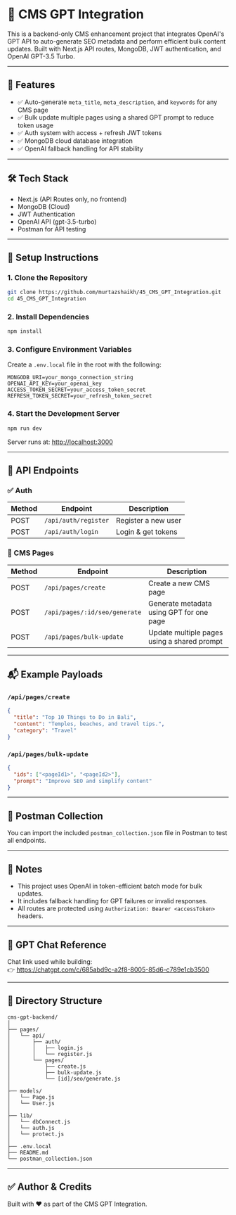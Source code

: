 # 📘 CMS GPT Integration

This is a backend-only CMS enhancement project that integrates OpenAI's GPT API to auto-generate SEO metadata and perform efficient bulk content updates. Built with Next.js API routes, MongoDB, JWT authentication, and OpenAI GPT-3.5 Turbo.

---

## 🚀 Features

- ✅ Auto-generate `meta_title`, `meta_description`, and `keywords` for any CMS page
- ✅ Bulk update multiple pages using a shared GPT prompt to reduce token usage
- ✅ Auth system with access + refresh JWT tokens
- ✅ MongoDB cloud database integration
- ✅ OpenAI fallback handling for API stability

---

## 🛠 Tech Stack

- Next.js (API Routes only, no frontend)
- MongoDB (Cloud)
- JWT Authentication
- OpenAI API (gpt-3.5-turbo)
- Postman for API testing

---

## 🔧 Setup Instructions

### 1. Clone the Repository

```bash
git clone https://github.com/murtazshaikh/45_CMS_GPT_Integration.git
cd 45_CMS_GPT_Integration
```

### 2. Install Dependencies

```bash
npm install
```

### 3. Configure Environment Variables

Create a `.env.local` file in the root with the following:

```
MONGODB_URI=your_mongo_connection_string
OPENAI_API_KEY=your_openai_key
ACCESS_TOKEN_SECRET=your_access_token_secret
REFRESH_TOKEN_SECRET=your_refresh_token_secret
```

### 4. Start the Development Server

```bash
npm run dev
```

Server runs at: [http://localhost:3000](http://localhost:3000)

---

## 🔐 API Endpoints

### ✅ Auth

| Method | Endpoint               | Description            |
|--------|------------------------|------------------------|
| POST   | `/api/auth/register`   | Register a new user    |
| POST   | `/api/auth/login`      | Login & get tokens     |

### 📄 CMS Pages

| Method | Endpoint                            | Description                                 |
|--------|-------------------------------------|---------------------------------------------|
| POST   | `/api/pages/create`                 | Create a new CMS page                       |
| POST   | `/api/pages/:id/seo/generate`       | Generate metadata using GPT for one page    |
| POST   | `/api/pages/bulk-update`            | Update multiple pages using a shared prompt |

---

## 📬 Example Payloads

### `/api/pages/create`

```json
{
  "title": "Top 10 Things to Do in Bali",
  "content": "Temples, beaches, and travel tips.",
  "category": "Travel"
}
```

### `/api/pages/bulk-update`

```json
{
  "ids": ["<pageId1>", "<pageId2>"],
  "prompt": "Improve SEO and simplify content"
}
```

---

## 🧪 Postman Collection

You can import the included `postman_collection.json` file in Postman to test all endpoints.

---

## 📎 Notes

- This project uses OpenAI in token-efficient batch mode for bulk updates.
- It includes fallback handling for GPT failures or invalid responses.
- All routes are protected using `Authorization: Bearer <accessToken>` headers.

---

## 💬 GPT Chat Reference

Chat link used while building:  
👉 https://chatgpt.com/c/685abd9c-a2f8-8005-85d6-c789e1cb3500

---

## 📁 Directory Structure

```
cms-gpt-backend/
│
├── pages/
│   └── api/
│       ├── auth/
│       │   ├── login.js
│       │   └── register.js
│       └── pages/
│           ├── create.js
│           ├── bulk-update.js
│           └── [id]/seo/generate.js
│
├── models/
│   └── Page.js
│   └── User.js
│
├── lib/
│   └── dbConnect.js
│   └── auth.js
│   └── protect.js
│
├── .env.local
├── README.md
└── postman_collection.json
```

---

## ✅ Author & Credits

Built with ❤️ as part of the CMS GPT Integration.
